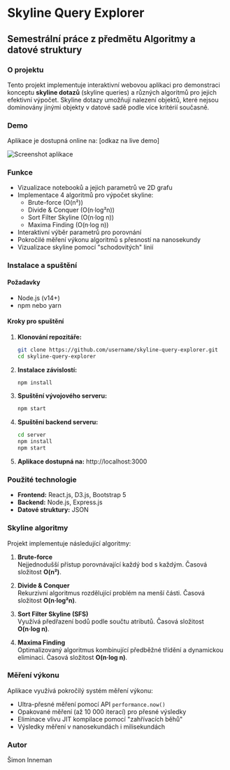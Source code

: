 # Skyline Query Explorer

## Semestrální práce z předmětu Algoritmy a datové struktury

### O projektu

Tento projekt implementuje interaktivní webovou aplikaci pro demonstraci konceptu **skyline dotazů** (skyline queries) a různých algoritmů pro jejich efektivní výpočet. Skyline dotazy umožňují nalezení objektů, které nejsou dominovány jinými objekty v datové sadě podle více kritérií současně.

### Demo

Aplikace je dostupná online na: [odkaz na live demo]

![Screenshot aplikace](screenshot.png)

### Funkce

- Vizualizace notebooků a jejich parametrů ve 2D grafu
- Implementace 4 algoritmů pro výpočet skyline:
  - Brute-force (O(n²))
  - Divide & Conquer (O(n·log²n))
  - Sort Filter Skyline (O(n·log n))
  - Maxima Finding (O(n·log n))
- Interaktivní výběr parametrů pro porovnání
- Pokročilé měření výkonu algoritmů s přesností na nanosekundy
- Vizualizace skyline pomocí "schodovitých" linií

### Instalace a spuštění

#### Požadavky
- Node.js (v14+)
- npm nebo yarn

#### Kroky pro spuštění

1. **Klonování repozitáře:**
   ```bash
   git clone https://github.com/username/skyline-query-explorer.git
   cd skyline-query-explorer
   
2. **Instalace závislostí:**
   ```bash
   npm install

3. **Spuštění vývojového serveru:**
   ```bash
   npm start

4. **Spuštění backend serveru:**
   ```bash
   cd server
   npm install
   npm start

5. **Aplikace dostupná na:**
    http://localhost:3000

### Použité technologie

- **Frontend:** React.js, D3.js, Bootstrap 5
- **Backend:** Node.js, Express.js
- **Datové struktury:** JSON

### Skyline algoritmy

Projekt implementuje následující algoritmy:

1. **Brute-force**  
   Nejjednodušší přístup porovnávající každý bod s každým. Časová složitost **O(n²)**.

2. **Divide & Conquer**  
   Rekurzivní algoritmus rozdělující problém na menší části. Časová složitost **O(n·log²n)**.

3. **Sort Filter Skyline (SFS)**  
   Využívá předřazení bodů podle součtu atributů. Časová složitost **O(n·log n)**.

4. **Maxima Finding**  
   Optimalizovaný algoritmus kombinující předběžné třídění a dynamickou eliminaci. Časová složitost **O(n·log n)**.

### Měření výkonu

Aplikace využívá pokročilý systém měření výkonu:
- Ultra-přesné měření pomocí API `performance.now()`
- Opakované měření (až 10 000 iterací) pro přesné výsledky
- Eliminace vlivu JIT kompilace pomocí "zahřívacích běhů"
- Výsledky měření v nanosekundách i milisekundách

### Autor

Šimon Inneman
